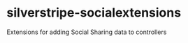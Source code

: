 silverstripe-socialextensions
=============================

Extensions for adding Social Sharing data to controllers
